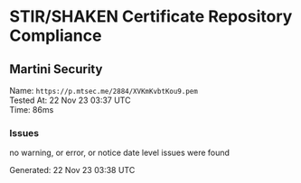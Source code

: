 # STIR/SHAKEN Certificate Repository Compliance

## Martini Security

Name: `https://p.mtsec.me/2884/XVKmKvbtKou9.pem`\
Tested At: 22 Nov 23 03:37 UTC\
Time: 86ms

### Issues

no warning, or error, or notice date level issues were found

Generated: 22 Nov 23 03:38 UTC